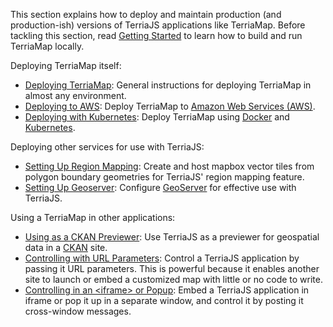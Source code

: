 This section explains how to deploy and maintain production (and production-ish) versions of TerriaJS applications like TerriaMap.  Before tackling this section, read [Getting Started](../getting-started.md) to learn how to build and run TerriaMap locally.

Deploying TerriaMap itself:

* [Deploying TerriaMap](deploying-terriamap.md): General instructions for deploying TerriaMap in almost any environment.
* [Deploying to AWS](deploying-to-aws.md): Deploy TerriaMap to [Amazon Web Services (AWS)](https://aws.amazon.com/).
* [Deploying with Kubernetes](deploying-with-kubernetes.md): Deploy TerriaMap using [Docker](https://www.docker.com/) and [Kubernetes](https://kubernetes.io/).

Deploying other services for use with TerriaJS:

* [Setting Up Region Mapping](boundary-tiles-regionmapping.md): Create and host mapbox vector tiles from polygon boundary geometries for TerriaJS' region mapping feature.
* [Setting Up Geoserver](setting-up-geoserver.md): Configure [GeoServer](http://geoserver.org/) for effective use with TerriaJS.

Using a TerriaMap in other applications:

* [Using as a CKAN Previewer](using-as-a-ckan-previewer.md): Use TerriaJS as a previewer for geospatial data in a [CKAN](http://ckan.org/) site.
* [Controlling with URL Parameters](controlling-with-url-parameters.md): Control a TerriaJS application by passing it URL parameters.  This is powerful because it enables another site to launch or embed a customized map with little or no code to write.
* [Controlling in an &lt;iframe&gt; or Popup](controlling-in-an-iframe-or-popup.md): Embed a TerriaJS application in iframe or pop it up in a separate window, and control it by posting it cross-window messages.
